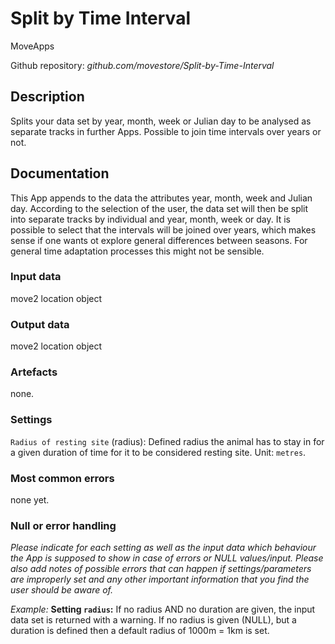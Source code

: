 # Split by Time Interval

MoveApps

Github repository: *github.com/movestore/Split-by-Time-Interval*

## Description
Splits your data set by year, month, week or Julian day to be analysed as separate tracks in further Apps. Possible to join time intervals over years or not.

## Documentation
This App appends to the data the attributes year, month, week and Julian day. According to the selection of the user, the data set will then be split into separate tracks by individual and year, month, week or day. It is possible to select that the intervals will be joined over years, which makes sense if one wants ot explore general differences between seasons. For general time adaptation processes this might not be sensible.

### Input data
move2 location object

### Output data
move2 location object

### Artefacts
none.

### Settings 
 `Radius of resting site` (radius): Defined radius the animal has to stay in for a given duration of time for it to be considered resting site. Unit: `metres`.

### Most common errors
none yet.

### Null or error handling
*Please indicate for each setting as well as the input data which behaviour the App is supposed to show in case of errors or NULL values/input. Please also add notes of possible errors that can happen if settings/parameters are improperly set and any other important information that you find the user should be aware of.*

*Example:* **Setting `radius`:** If no radius AND no duration are given, the input data set is returned with a warning. If no radius is given (NULL), but a duration is defined then a default radius of 1000m = 1km is set. 

